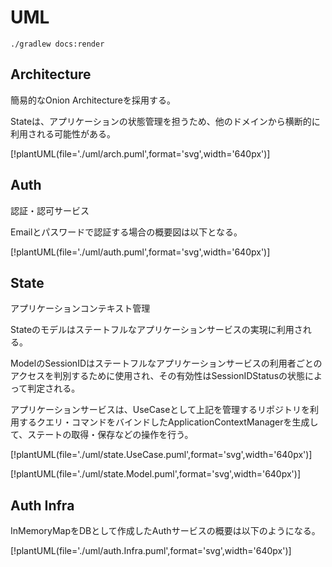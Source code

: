 # UML

```
./gradlew docs:render
```

## Architecture
簡易的なOnion Architectureを採用する。

Stateは、アプリケーションの状態管理を担うため、他のドメインから横断的に利用される可能性がある。

[!plantUML(file='./uml/arch.puml',format='svg',width='640px')]


## Auth
認証・認可サービス

Emailとパスワードで認証する場合の概要図は以下となる。

[!plantUML(file='./uml/auth.puml',format='svg',width='640px')]

## State
アプリケーションコンテキスト管理

Stateのモデルはステートフルなアプリケーションサービスの実現に利用される。

ModelのSessionIDはステートフルなアプリケーションサービスの利用者ごとのアクセスを判別するために使用され、その有効性はSessionIDStatusの状態によって判定される。

アプリケーションサービスは、UseCaseとして上記を管理するリポジトリを利用するクエリ・コマンドをバインドしたApplicationContextManagerを生成して、ステートの取得・保存などの操作を行う。

[!plantUML(file='./uml/state.UseCase.puml',format='svg',width='640px')]

[!plantUML(file='./uml/state.Model.puml',format='svg',width='640px')]

## Auth Infra

InMemoryMapをDBとして作成したAuthサービスの概要は以下のようになる。

[!plantUML(file='./uml/auth.Infra.puml',format='svg',width='640px')]

